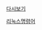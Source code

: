 [다시보기](https://skku0-my.sharepoint.com/:f:/g/personal/b0s0e0_skku_edu/EmuzxwfGVqFElyW0WL_I0yQBX1fJYkwoFfEWnRx3siKPmg?e=6TeirL)

[리눅스명령어](https://github.com/sebaek/java20230828/blob/master/%EB%A6%AC%EB%88%85%EC%8A%A4%EB%AA%85%EB%A0%B9%EC%96%B4.txt)
